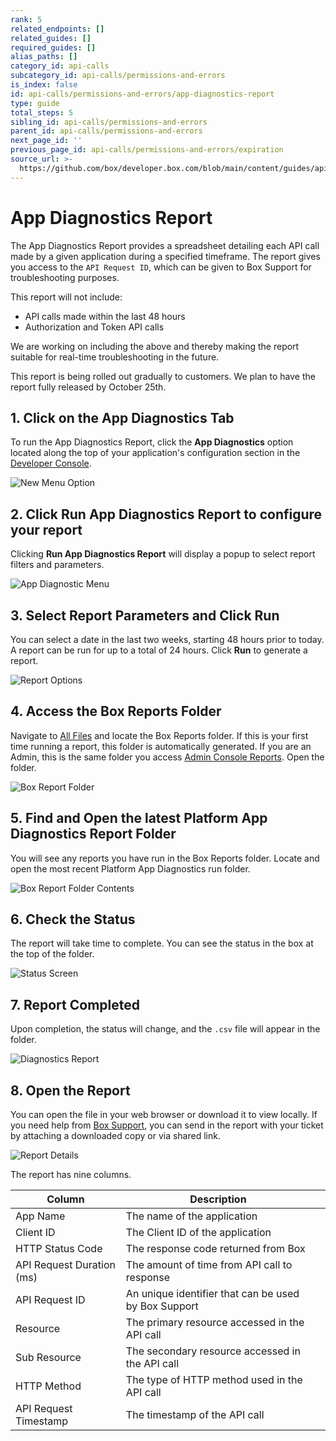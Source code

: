 ```yaml
---
rank: 5
related_endpoints: []
related_guides: []
required_guides: []
alias_paths: []
category_id: api-calls
subcategory_id: api-calls/permissions-and-errors
is_index: false
id: api-calls/permissions-and-errors/app-diagnostics-report
type: guide
total_steps: 5
sibling_id: api-calls/permissions-and-errors
parent_id: api-calls/permissions-and-errors
next_page_id: ''
previous_page_id: api-calls/permissions-and-errors/expiration
source_url: >-
  https://github.com/box/developer.box.com/blob/main/content/guides/api-calls/permissions-and-errors/app-diagnostics-report.md
---
```

# App Diagnostics Report

The App Diagnostics Report provides a spreadsheet detailing each API call made
by a given application during a specified timeframe. The report gives you
access to the `API Request ID`, which can be given to Box Support for
troubleshooting purposes.

<Message type="warning">

This report will not include:
  * API calls made within the last 48 hours
  * Authorization and Token API calls

We are working on including the above and thereby making the report suitable
for real-time troubleshooting in the future.

</Message>

<Message type="notice">

This report is being rolled out gradually to customers. We plan to have the
report fully released by October 25th.

</Message>

## 1. Click on the **App Diagnostics** Tab

To run the App Diagnostics Report, click the **App Diagnostics** option located
along the top of your application's configuration section in
the [Developer Console][console].

<ImageFrame center shadow>

![New Menu Option](./images/New-Menu-Option.png)

</ImageFrame>

## 2. Click **Run App Diagnostics Report** to configure your report

Clicking **Run App Diagnostics Report** will display a popup to select report
filters and parameters.

<ImageFrame center shadow>

![App Diagnostic Menu](./images/Menu-Option-Screen.png)

</ImageFrame>

## 3. Select Report Parameters and Click **Run**

You can select a date in the last two weeks, starting 48 hours prior to today.
A report can be run for up to a total of 24 hours. Click **Run** to
generate a report.

<ImageFrame center shadow>

![Report Options](./images/Report-Option-Screen.png)

</ImageFrame>

## 4. Access the Box Reports Folder

Navigate to [All Files][allfiles] and locate the Box Reports folder. If this is
your first time running a report, this folder is automatically generated. If
you are an Admin, this is the same folder you access
[Admin Console Reports][reports]. Open the folder.

<ImageFrame center shadow>

![Box Report Folder](./images/Box-Report-Folder.png)

</ImageFrame>

## 5. Find and Open the latest Platform App Diagnostics Report Folder

You will see any reports you have run in the Box Reports folder.
Locate and open the most recent Platform App Diagnostics run folder.

<ImageFrame center shadow>

![Box Report Folder Contents](./images/Box-Report-Folder-Contents.png)

</ImageFrame>

## 6. Check the Status

The report will take time to complete. You can see the status in the box at the
top of the folder.

<ImageFrame center shadow>

![Status Screen](./images/App-Diagnostics-Status.png)

</ImageFrame>

## 7. Report Completed

Upon completion, the status will change, and the `.csv` file will appear in the
folder.

<ImageFrame center shadow>

![Diagnostics Report](./images/Diagnostics-Report.png)

</ImageFrame>

## 8. Open the Report

You can open the file in your web browser or download it to view locally. If
you need help from [Box Support][support], you can send in the report with your
ticket by attaching a downloaded copy or via shared link.

<ImageFrame center shadow>

![Report Details](./images/Report-Details.png)

</ImageFrame>

The report has nine columns.

<!-- markdownlint-disable line-length -->

| Column | Description        |                                                                                                                                                                                    |
| --------------- | -------------- | ---------------------------------------------------------------------------------------------------------------------------------------------------------------------------------- |
| App Name                  | The name of the application |
| Client ID                 | The Client ID of the application |
| HTTP Status Code          | The response code returned from Box |
| API Request Duration (ms) | The amount of time from API call to response |
| API Request ID            | An unique identifier that can be used by Box Support                            |
| Resource                  | The primary resource accessed in the API call |
| Sub Resource              | The secondary resource accessed in the API call |
| HTTP Method               | The type of HTTP method used in the API call |
| API Request Timestamp     | The timestamp of the API call |

[support]: https://support.box.com/hc/en-us/requests/new
[console]: https://app.box.com/developers/console
[allfiles]: https://app.box.com/folder/0
<!-- i18n-enable localize-links -->

[reports]: https://support.box.com/hc/en-us/articles/360043696534-Running-Reports
<!-- i18n-disable localize-links -->